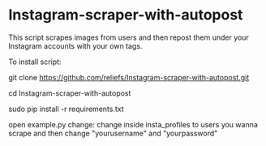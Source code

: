 # Instagram-scraper-with-autopost

This script scrapes images from users and then repost them under your Instagram accounts with your own tags. 

To install script:

git clone https://github.com/reliefs/Instagram-scraper-with-autopost.git

cd Instagram-scraper-with-autopost

sudo pip install -r requirements.txt

open example.py change: change inside insta_profiles to users you wanna scrape and then change "yourusername" and "yourpassword"

